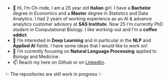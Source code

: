 - 👋 Hi, I’m Ch-rode, I am a 25 year old **Italian** girl. I have a **Bachelor** degree in Economics and a **Master** degree in Statistics and Data Analytics. I had 2 years of working experience as an AI & advance analytics customer advisory at **SAS Institute**. Now 25 I'm currently PhD student in Computational Biology. I like working-out and I'm a **coffee addict**.
- 👀 I’m interested in **Deep Learning** and in particular in the **NLP** and **Applied AI** fields. I have some ideas that I would like to work on!
- 🌱 I’m currently focusing on **Natural Language Processing** applied to Biology and Medicine.
- 📫 Reach my here on Github or on [Linkedlin](https://www.linkedin.com/in/chiara-rodella/).

✨ The repositories are still work in progress ✨


<!---
Ch-rode/Ch-rode is a ✨ special ✨ repository because its `README.md` (this file) appears on your GitHub profile.
You can click the Preview link to take a look at your changes.
--->
